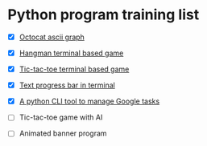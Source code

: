 # Python program training list

- [x] [Octocat ascii graph](https://github.com/yankuangshi/python-training/tree/master/Octocat)
- [x] [Hangman terminal based game](https://github.com/yankuangshi/python-training/tree/master/Hangman)
- [x] [Tic-tac-toe terminal based game](https://github.com/yankuangshi/python-training/tree/master/Tic-tac-toe)
- [x] [Text progress bar in terminal](https://github.com/yankuangshi/python-training/tree/master/Progress-bar)
- [x] [A python CLI tool to manage Google tasks](https://github.com/yankuangshi/gTask-cli)
- [ ] Tic-tac-toe game with AI
- [ ] Animated banner program


